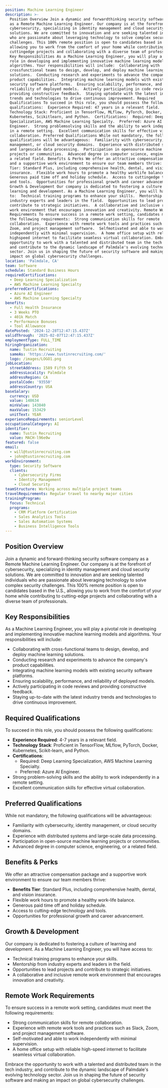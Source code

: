 ```yaml
---
position: Machine Learning Engineer
description: >-
  Position Overview Join a dynamic and forwardthinking security software company
  as a Remote Machine Learning Engineer. Our company is at the forefront of
  cybersecurity, specializing in identity management and cloud security
  solutions. We are committed to innovation and are seeking talented individuals
  who are passionate about leveraging technology to solve complex security
  challenges. This 100% remote position is open to candidates based in the U.S.,
  allowing you to work from the comfort of your home while contributing to
  cuttingedge projects and collaborating with a diverse team of professionals.
  Key Responsibilities As a Machine Learning Engineer, you will play a pivotal
  role in developing and implementing innovative machine learning models and
  algorithms. Your responsibilities will include:  Collaborating with
  crossfunctional teams to design, develop, and deploy machine learning
  solutions.  Conducting research and experiments to advance the company's
  product capabilities.  Integrating machine learning models with existing
  security software platforms.  Ensuring scalability, performance, and
  reliability of deployed models.  Actively participating in code reviews and
  providing constructive feedback.  Staying uptodate with the latest industry
  trends and technologies to drive continuous improvement. Required
  Qualifications To succeed in this role, you should possess the following
  qualifications:  Experience Required: 47 years in a relevant field. 
  Technology Stack: Proficient in TensorFlow, MLflow, PyTorch, Docker,
  Kubernetes, Scikitlearn, and Python.  Certifications:  Required: Deep Learning
  Specialization, AWS Machine Learning Specialty.  Preferred: Azure AI
  Engineer.  Strong problemsolving skills and the ability to work independently
  in a remote setting.  Excellent communication skills for effective virtual
  collaboration. Preferred Qualifications While not mandatory, the following
  qualifications will be advantageous:  Familiarity with cybersecurity, identity
  management, or cloud security domains.  Experience with distributed systems
  and largescale data processing.  Participation in opensource machine learning
  projects or communities.  Advanced degree in computer science, engineering, or
  a related field. Benefits & Perks We offer an attractive compensation package
  and a supportive work environment to ensure our team members thrive:  Benefits
  Tier: Standard Plus, including comprehensive health, dental, and vision
  insurance.  Flexible work hours to promote a healthy worklife balance. 
  Generous paid time off and holiday schedule.  Access to cuttingedge technology
  and tools.  Opportunities for professional growth and career advancement.
  Growth & Development Our company is dedicated to fostering a culture of
  learning and development. As a Machine Learning Engineer, you will have access
  to:  Technical training programs to enhance your skills.  Mentorship from
  industry experts and leaders in the field.  Opportunities to lead projects and
  contribute to strategic initiatives.  A collaborative and inclusive remote
  work environment that encourages innovation and creativity. Remote Work
  Requirements To ensure success in a remote work setting, candidates must meet
  the following requirements:  Strong communication skills for remote
  collaboration.  Experience with remote work tools and practices such as Slack,
  Zoom, and project management software.  Selfmotivated and able to work
  independently with minimal supervision.  A home office setup with reliable
  highspeed internet to facilitate seamless virtual collaboration. Embrace the
  opportunity to work with a talented and distributed team in the tech industry,
  and contribute to the dynamic landscape of Palmdale's evolving technology
  sector. Join us in shaping the future of security software and making an
  impact on global cybersecurity challenges.
location: 'Palmdale, CA'
team: Software
schedule: Standard Business Hours
requiredCertifications:
  - Deep Learning Specialization
  - AWS Machine Learning Specialty
preferredCertifications:
  - Azure AI Engineer
  - AWS Machine Learning Specialty
benefits:
  - Full Health Insurance
  - 3 Weeks PTO
  - 401k Match
  - Performance Bonuses
  - Tool Allowance
datePosted: '2024-12-28T12:47:15.437Z'
validThrough: '2025-02-07T12:47:15.437Z'
employmentType: FULL_TIME
hiringOrganization:
  name: Tustin Recruiting
  sameAs: 'https://www.tustinrecruiting.com/'
  logo: /images/LOGO1.png
jobLocation:
  streetAddress: 1589 Fifth St
  addressLocality: Palmdale
  addressRegion: CA
  postalCode: '93550'
  addressCountry: USA
baseSalary:
  currency: USD
  value: 148634
  minValue: 143840
  maxValue: 153429
  unitText: YEAR
experienceRequirements: seniorLevel
occupationalCategory: AI
identifier:
  name: Tustin Recruiting
  value: MACH-l96e0w
featured: false
email:
  - will@tustinrecruiting.com
  - john@tustinrecruiting.com
workEnvironment:
  type: Security Software
  clients:
    - Cybersecurity Firms
    - Identity Management
    - Cloud Security
teamStructure: Working across multiple project teams
travelRequirements: Regular travel to nearby major cities
trainingProgram:
  focus: Technical
  programs:
    - CRM Platform Certification
    - Sales Analytics Tools
    - Sales Automation Systems
    - Business Intelligence Tools
---
```




## Position Overview

Join a dynamic and forward-thinking security software company as a Remote Machine Learning Engineer. Our company is at the forefront of cybersecurity, specializing in identity management and cloud security solutions. We are committed to innovation and are seeking talented individuals who are passionate about leveraging technology to solve complex security challenges. This 100% remote position is open to candidates based in the U.S., allowing you to work from the comfort of your home while contributing to cutting-edge projects and collaborating with a diverse team of professionals. 

## Key Responsibilities

As a Machine Learning Engineer, you will play a pivotal role in developing and implementing innovative machine learning models and algorithms. Your responsibilities will include:

- Collaborating with cross-functional teams to design, develop, and deploy machine learning solutions.
- Conducting research and experiments to advance the company's product capabilities.
- Integrating machine learning models with existing security software platforms.
- Ensuring scalability, performance, and reliability of deployed models.
- Actively participating in code reviews and providing constructive feedback.
- Staying up-to-date with the latest industry trends and technologies to drive continuous improvement.
  
## Required Qualifications

To succeed in this role, you should possess the following qualifications:

- **Experience Required**: 4-7 years in a relevant field.
- **Technology Stack**: Proficient in TensorFlow, MLflow, PyTorch, Docker, Kubernetes, Scikit-learn, and Python.
- **Certifications**: 
  - Required: Deep Learning Specialization, AWS Machine Learning Specialty.
  - Preferred: Azure AI Engineer.
- Strong problem-solving skills and the ability to work independently in a remote setting.
- Excellent communication skills for effective virtual collaboration.

## Preferred Qualifications

While not mandatory, the following qualifications will be advantageous:

- Familiarity with cybersecurity, identity management, or cloud security domains.
- Experience with distributed systems and large-scale data processing.
- Participation in open-source machine learning projects or communities.
- Advanced degree in computer science, engineering, or a related field.

## Benefits & Perks

We offer an attractive compensation package and a supportive work environment to ensure our team members thrive:

- **Benefits Tier**: Standard Plus, including comprehensive health, dental, and vision insurance.
- Flexible work hours to promote a healthy work-life balance.
- Generous paid time off and holiday schedule.
- Access to cutting-edge technology and tools.
- Opportunities for professional growth and career advancement.

## Growth & Development

Our company is dedicated to fostering a culture of learning and development. As a Machine Learning Engineer, you will have access to:

- Technical training programs to enhance your skills.
- Mentorship from industry experts and leaders in the field.
- Opportunities to lead projects and contribute to strategic initiatives.
- A collaborative and inclusive remote work environment that encourages innovation and creativity.

## Remote Work Requirements

To ensure success in a remote work setting, candidates must meet the following requirements:

- Strong communication skills for remote collaboration.
- Experience with remote work tools and practices such as Slack, Zoom, and project management software.
- Self-motivated and able to work independently with minimal supervision.
- A home office setup with reliable high-speed internet to facilitate seamless virtual collaboration.

Embrace the opportunity to work with a talented and distributed team in the tech industry, and contribute to the dynamic landscape of Palmdale's evolving technology sector. Join us in shaping the future of security software and making an impact on global cybersecurity challenges.
